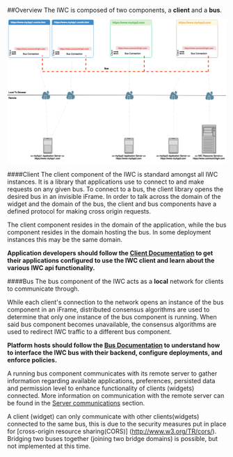 ##Overview
The IWC is composed of two components, a **client** and a **bus**.

![alt](../assets/networkDiagram.png)

####Client
The client component of the IWC is standard amongst all IWC instances. It is a library that applications use to connect 
to and make requests on any given bus. To connect to a bus, the client library opens the desired
bus in an invisible iFrame. In order to talk across the domain of the widget and the domain of the bus, the client and
bus components have a defined protocol for making cross origin requests. 

The client component resides in the domain of the application, while the bus component resides in the domain hosting 
the bus. In some deployment instances this may be the same domain.

**Application developers should follow the [Client Documentation]() to get their applications configured to use the
IWC client and learn about the various IWC api functionality.**

####Bus
The bus component of the IWC acts as a **local** network for clients to communicate through. 

While each client's connection to the network opens an instance of the bus component in an iFrame, 
distributed consensus algorithms are used to determine that only one instance of the bus component is running. When said 
bus component becomes unavailable, the consensus algorithms are used to redirect IWC traffic to a different bus 
component.

**Platform hosts should follow the [Bus Documentation]() to understand how to interface the IWC bus with their 
backend, configure deployments, and enforce policies.**

A running bus component communicates with its remote server to gather information regarding available applications, 
preferences, persisted data and permission level to enhance functionality of clients (widgets) connected. More 
information on communication with the remote server can be found in the [Server communications](serverComms.md) section.

A client (widget) can only communicate with other clients(widgets) connected to the same bus, this is due to the 
security measures put in place for [cross-origin resource sharing(CORS)] (http://www.w3.org/TR/cors/). Bridging two
buses together (joining two bridge domains) is possible, but not implemented at this time.
